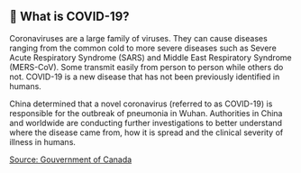 ## 🦠 What is COVID-19?

Coronaviruses are a large family of viruses. They can cause diseases ranging from the common cold to more severe diseases such as Severe Acute Respiratory Syndrome (SARS) and Middle East Respiratory Syndrome (MERS-CoV). Some transmit easily from person to person while others do not. COVID-19 is a new disease that has not been previously identified in humans.

China determined that a novel coronavirus (referred to as COVID-19) is responsible for the outbreak of pneumonia in Wuhan. Authorities in China and worldwide are conducting further investigations to better understand where the disease came from, how it is spread and the clinical severity of illness in humans.

[Source: Gouvernment of Canada](https://www.canada.ca/en/public-health/services/diseases/2019-novel-coronavirus-infection/frequently-asked-questions.html)
